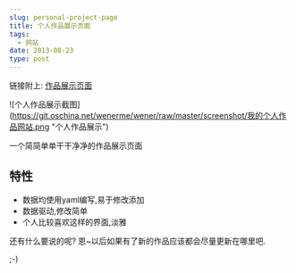 ```yaml
---
slug: personal-project-page
title: 个人作品展示页面
tags:
  - 网站
date: 2013-08-23
type: post
---
```



链接附上: [作品展示页面](http://sites.wener.me/works)

![个人作品展示截图]
(https://git.oschina.net/wenerme/wener/raw/master/screenshot/我的个人作品网站.png "个人作品展示")

<!--more-->

一个简简单单干干净净的作品展示页面

特性
----

* 数据均使用yaml编写,易于修改添加
* 数据驱动,修改简单
* 个人比较喜欢这样的界面,淡雅

还有什么要说的呢? 恩~以后如果有了新的作品应该都会尽量更新在哪里吧.

;-)
